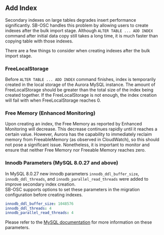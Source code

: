 ## Add Index
Secondary indexes on large tables degrades insert performance significantly. SB-OSC handles this problem by allowing users to create indexes after the bulk import stage. Although `ALTER TABLE ... ADD INDEX` command after initial data copy still takes a long time, it is much faster than copying table with those indexes.  

There are a few things to consider when creating indexes after the bulk import stage.

### FreeLocalStorage
Before `ALTER TABLE ... ADD INDEX` command finishes, index is temporarily created in the local storage of the Aurora MySQL instance. The amount of FreeLocalStorage should be greater than the total size of the index being created together. If the FreeLocalStorage is not enough, the index creation will fail with when FreeLocalStorage reaches 0.

### Free Memory (Enhanced Monitoring)
Upon creating an index, the Free Memory as reported by Enhanced Monitoring will decrease. This decrease continues rapidly until it reaches a certain value. However, Aurora has the capability to immediately reclaim memory from FreeableMemory (as observed in CloudWatch), so this should not pose a significant issue. Nonetheless, it is important to monitor and ensure that neither Free Memory nor Freeable Memory reaches zero.

### Innodb Parameters (MySQL 8.0.27 and above)
In MySQL 8.0.27 new innodb parameters `innodb_ddl_buffer_size`, `innodb_ddl_threads`, and `innodb_parallel_read_threads` were added to improve secondary index creation.  
SB-OSC supports options to set these parameters in the migration configuration before creating indexes.
```yaml
innodb_ddl_buffer_size: 1048576
innodb_ddl_threads: 4
innodb_parallel_read_threads: 4
```
Please refer to the [MySQL documentation](https://dev.mysql.com/doc/refman/8.0/en/innodb-parameters.html) for more information on these parameters.

